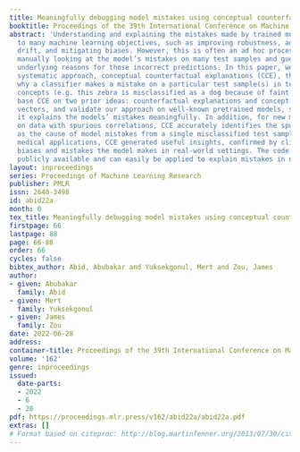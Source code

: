 ```yaml
---
title: Meaningfully debugging model mistakes using conceptual counterfactual explanations
booktitle: Proceedings of the 39th International Conference on Machine Learning
abstract: 'Understanding and explaining the mistakes made by trained models is critical
  to many machine learning objectives, such as improving robustness, addressing concept
  drift, and mitigating biases. However, this is often an ad hoc process that involves
  manually looking at the model’s mistakes on many test samples and guessing at the
  underlying reasons for those incorrect predictions. In this paper, we propose a
  systematic approach, conceptual counterfactual explanations (CCE), that explains
  why a classifier makes a mistake on a particular test sample(s) in terms of human-understandable
  concepts (e.g. this zebra is misclassified as a dog because of faint stripes). We
  base CCE on two prior ideas: counterfactual explanations and concept activation
  vectors, and validate our approach on well-known pretrained models, showing that
  it explains the models’ mistakes meaningfully. In addition, for new models trained
  on data with spurious correlations, CCE accurately identifies the spurious correlation
  as the cause of model mistakes from a single misclassified test sample. On two challenging
  medical applications, CCE generated useful insights, confirmed by clinicians, into
  biases and mistakes the model makes in real-world settings. The code for CCE is
  publicly available and can easily be applied to explain mistakes in new models.'
layout: inproceedings
series: Proceedings of Machine Learning Research
publisher: PMLR
issn: 2640-3498
id: abid22a
month: 0
tex_title: Meaningfully debugging model mistakes using conceptual counterfactual explanations
firstpage: 66
lastpage: 88
page: 66-88
order: 66
cycles: false
bibtex_author: Abid, Abubakar and Yuksekgonul, Mert and Zou, James
author:
- given: Abubakar
  family: Abid
- given: Mert
  family: Yuksekgonul
- given: James
  family: Zou
date: 2022-06-28
address:
container-title: Proceedings of the 39th International Conference on Machine Learning
volume: '162'
genre: inproceedings
issued:
  date-parts:
  - 2022
  - 6
  - 28
pdf: https://proceedings.mlr.press/v162/abid22a/abid22a.pdf
extras: []
# Format based on citeproc: http://blog.martinfenner.org/2013/07/30/citeproc-yaml-for-bibliographies/
---
```


